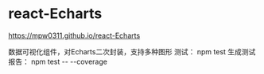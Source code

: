 # react-Echarts

https://mpw0311.github.io/react-Echarts

数据可视化组件，对Echarts二次封装，支持多种图形
测试：
npm test
生成测试报告：
npm test -- --coverage